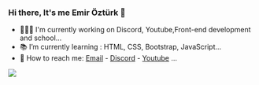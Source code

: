 ### Hi there, It's me Emir Öztürk 👋


- 👷🏻‍♂️ I'm currently working on Discord, Youtube,Front-end development and school...
- 📚 I’m currently learning : HTML, CSS, Bootstrap, JavaScript...
- 📧 How to reach me: <a href="mailto: wmir00@hotmail.com" title="wmir00@hotmail.com">Email</a> - <span title="nickname#0893">[Discord](https://discord.gg/a6Yyu4tFhr)</span> - [Youtube](https://www.youtube.com/channel/UCf6UGeA_b3sFJukNO7JOutw) ...

<img src="https://wallpaperaccess.com/full/2853514.png">
